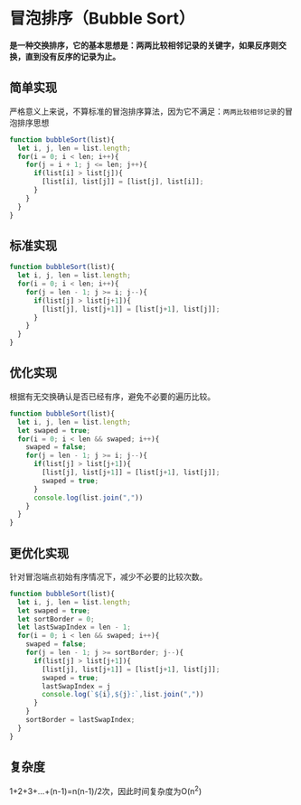 # 冒泡排序（Bubble Sort）
**是一种交换排序，它的基本思想是：两两比较相邻记录的关键字，如果反序则交换，直到没有反序的记录为止。**

## 简单实现
严格意义上来说，不算标准的冒泡排序算法，因为它不满足：`两两比较相邻记录`的冒泡排序思想
```js
function bubbleSort(list){
  let i, j, len = list.length;
  for(i = 0; i < len; i++){
    for(j = i + 1; j <= len; j++){
      if(list[i] > list[j]){
        [list[i], list[j]] = [list[j], list[i]];
      }
    }
  }
}
```
## 标准实现
```js
function bubbleSort(list){
  let i, j, len = list.length;
  for(i = 0; i < len; i++){
    for(j = len - 1; j >= i; j--){
      if(list[j] > list[j+1]){
        [list[j], list[j+1]] = [list[j+1], list[j]];
      }
    }
  }
}
```
## 优化实现
根据有无交换确认是否已经有序，避免不必要的遍历比较。
```js
function bubbleSort(list){
  let i, j, len = list.length;
  let swaped = true;
  for(i = 0; i < len && swaped; i++){
    swaped = false;
    for(j = len - 1; j >= i; j--){
      if(list[j] > list[j+1]){
        [list[j], list[j+1]] = [list[j+1], list[j]];
        swaped = true;
      }
      console.log(list.join(","))
    }
  }
}
```
## 更优化实现
针对冒泡端点初始有序情况下，减少不必要的比较次数。
```js
function bubbleSort(list){
  let i, j, len = list.length;
  let swaped = true;
  let sortBorder = 0;
  let lastSwapIndex = len - 1;
  for(i = 0; i < len && swaped; i++){
    swaped = false;
    for(j = len - 1; j >= sortBorder; j--){
      if(list[j] > list[j+1]){
        [list[j], list[j+1]] = [list[j+1], list[j]];
        swaped = true;
        lastSwapIndex = j
        console.log(`${i},${j}:`,list.join(","))
      }
    }
    sortBorder = lastSwapIndex;
  }
}
```

## 复杂度
1+2+3+...+(n-1)=n(n-1)/2次，因此时间复杂度为O(n<sup>2</sup>)